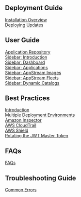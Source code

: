 ## Deployment Guide

[Installation Overview](/installationOverview.md)\
[Deploying Updates](/deployingUpdates.md)

## User Guide

[Application Repository](/docs/applicationRepository.md)\
[Sidebar: Introduction](/docs/sidebarIntroduction.md)\
[Sidebar: Dashboard](/docs/sidebarDashboard.md)\
[Sidebar: Applications](/docs/sidebarApplication.md)\
[Sidebar: AppStream Images](/docs/sidebarAppStreamImages.md)\
[Sidebar: AppStream Fleets](/docs/sidebarAppStreamFleets.md)\
[Sidebar: Dynamic Catalogs](/docs/dynamicCatalogs.md)

## Best Practices

[Introduction](/docs/introduction.md)\
[Multiple Deployment Environments](/docs/multipleDeploymentEnvironments.md)\
[Amazon Inspector](/docs/amazonInspector.md)\
[AWS CloudTrail](/docs/awsCloudTrail.md)\
[AWS Shield](/docs/awsShield.md)\
[Rotating the JWT Master Token](/docs/rotatingToken.md)

## FAQs

[FAQs](/docs/faqs.md)

## Troubleshooting Guide

[Common Errors](/docs/commonErrors.md)
